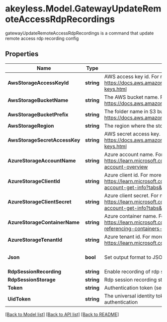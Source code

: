 # akeyless.Model.GatewayUpdateRemoteAccessRdpRecordings
gatewayUpdateRemoteAccessRdpRecordings is a command that update remote access rdp recording config

## Properties

Name | Type | Description | Notes
------------ | ------------- | ------------- | -------------
**AwsStorageAccessKeyId** | **string** | AWS access key id. For more information refer to https://docs.aws.amazon.com/IAM/latest/UserGuide/id_credentials_access-keys.html | [optional] 
**AwsStorageBucketName** | **string** | The AWS bucket name. For more information refer to https://docs.aws.amazon.com/s3/ | [optional] 
**AwsStorageBucketPrefix** | **string** | The folder name in S3 bucket. For more information refer to https://docs.aws.amazon.com/s3/ | [optional] 
**AwsStorageRegion** | **string** | The region where the storage is located | [optional] 
**AwsStorageSecretAccessKey** | **string** | AWS secret access key. For more information refer to https://docs.aws.amazon.com/IAM/latest/UserGuide/id_credentials_access-keys.html | [optional] 
**AzureStorageAccountName** | **string** | Azure account name. For more information refer to https://learn.microsoft.com/en-us/azure/storage/common/storage-account-overview | [optional] 
**AzureStorageClientId** | **string** | Azure client id. For more information refer to https://learn.microsoft.com/en-us/azure/storage/common/storage-account-get-info?tabs&#x3D;portal | [optional] 
**AzureStorageClientSecret** | **string** | Azure client secret. For more information refer to https://learn.microsoft.com/en-us/azure/storage/common/storage-account-get-info?tabs&#x3D;portal | [optional] 
**AzureStorageContainerName** | **string** | Azure container name. For more information refer to https://learn.microsoft.com/en-us/rest/api/storageservices/naming-and-referencing-containers- -blobs- -and-metadata | [optional] 
**AzureStorageTenantId** | **string** | Azure tenant id. For more information refer to https://learn.microsoft.com/en-us/entra/fundamentals/how-to-find-tenant | [optional] 
**Json** | **bool** | Set output format to JSON | [optional] [default to false]
**RdpSessionRecording** | **string** | Enable recording of rdp session [true/false] | [optional] 
**RdpSessionStorage** | **string** | Rdp session recording storage destination [local/aws/azure] | [optional] 
**Token** | **string** | Authentication token (see &#x60;/auth&#x60; and &#x60;/configure&#x60;) | [optional] 
**UidToken** | **string** | The universal identity token, Required only for universal_identity authentication | [optional] 

[[Back to Model list]](../README.md#documentation-for-models) [[Back to API list]](../README.md#documentation-for-api-endpoints) [[Back to README]](../README.md)

